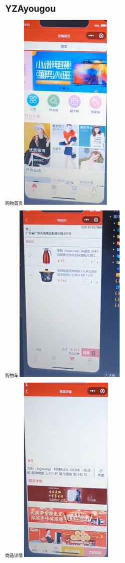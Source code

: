 # YZAyougou


购物首页
![首页](https://github.com/yipower/YZAyougou/blob/main/QQ%E6%88%AA%E5%9B%BE20220405154900.png)

购物车
![购物车](https://github.com/yipower/YZAyougou/blob/main/QQ%E6%88%AA%E5%9B%BE20220405154936.png)

商品详情
![详情](https://github.com/yipower/YZAyougou/blob/main/QQ%E6%88%AA%E5%9B%BE20220405154913.png)

